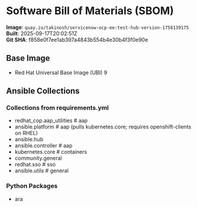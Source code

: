 # Software Bill of Materials (SBOM)

**Image**: `quay.io/takinosh/servicenow-ocp-ee:test-hub-version-1758139175`  
**Built**: 2025-09-17T20:02:51Z  
**Git SHA**: f858e0f7ee1ab397a4843b554b4e30b4f3f0e90e

## Base Image
- Red Hat Universal Base Image (UBI) 9

## Ansible Collections

### Collections from requirements.yml
- redhat_cop.aap_utilities  # aap
- ansible.platform  # aap (pulls kubernetes.core; requires openshift-clients on RHEL)
- ansible.hub
- ansible.controller  # aap
- kubernetes.core  # containers
- community.general
- redhat.sso  # sso
- ansible.utils  # general

### Python Packages
- ara
